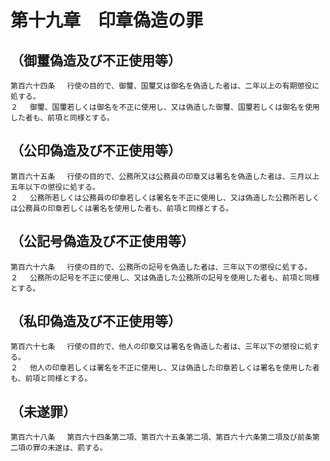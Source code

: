 # 第十九章　印章偽造の罪

## （御璽偽造及び不正使用等）
```
第百六十四条 　行使の目的で、御璽、国璽又は御名を偽造した者は、二年以上の有期懲役に処する。
２ 　御璽、国璽若しくは御名を不正に使用し、又は偽造した御璽、国璽若しくは御名を使用した者も、前項と同様とする。
```
## （公印偽造及び不正使用等）
```
第百六十五条 　行使の目的で、公務所又は公務員の印章又は署名を偽造した者は、三月以上五年以下の懲役に処する。
２ 　公務所若しくは公務員の印章若しくは署名を不正に使用し、又は偽造した公務所若しくは公務員の印章若しくは署名を使用した者も、前項と同様とする。
```
## （公記号偽造及び不正使用等）
```
第百六十六条 　行使の目的で、公務所の記号を偽造した者は、三年以下の懲役に処する。
２ 　公務所の記号を不正に使用し、又は偽造した公務所の記号を使用した者も、前項と同様とする。
```
## （私印偽造及び不正使用等）
```
第百六十七条 　行使の目的で、他人の印章又は署名を偽造した者は、三年以下の懲役に処する。
２ 　他人の印章若しくは署名を不正に使用し、又は偽造した印章若しくは署名を使用した者も、前項と同様とする。
```
## （未遂罪）
```
第百六十八条 　第百六十四条第二項、第百六十五条第二項、第百六十六条第二項及び前条第二項の罪の未遂は、罰する。
```
